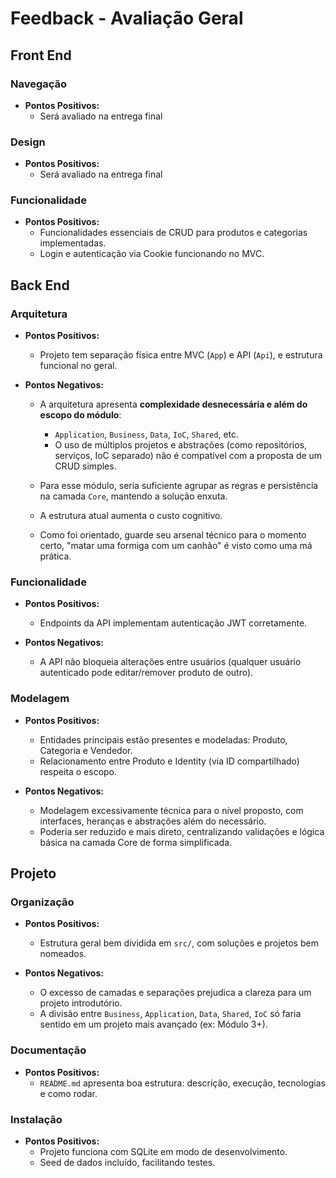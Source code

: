 # Feedback - Avaliação Geral

## Front End
### Navegação
* **Pontos Positivos:**
  - Será avaliado na entrega final

### Design
* **Pontos Positivos:**
  - Será avaliado na entrega final

### Funcionalidade
* **Pontos Positivos:**
  - Funcionalidades essenciais de CRUD para produtos e categorias implementadas.
  - Login e autenticação via Cookie funcionando no MVC.

## Back End
### Arquitetura
* **Pontos Positivos:**
  - Projeto tem separação física entre MVC (`App`) e API (`Api`), e estrutura funcional no geral.

* **Pontos Negativos:**
  - A arquitetura apresenta **complexidade desnecessária e além do escopo do módulo**:
    - `Application`, `Business`, `Data`, `IoC`, `Shared`, etc.
    - O uso de múltiplos projetos e abstrações (como repositórios, serviços, IoC separado) não é compatível com a proposta de um CRUD simples.
  - Para esse módulo, seria suficiente agrupar as regras e persistência na camada `Core`, mantendo a solução enxuta.
  - A estrutura atual aumenta o custo cognitivo.

  - Como foi orientado, guarde seu arsenal técnico para o momento certo, "matar uma formiga com um canhão" é visto como uma má prática.

### Funcionalidade
* **Pontos Positivos:**
  - Endpoints da API implementam autenticação JWT corretamente.

* **Pontos Negativos:**
  - A API não bloqueia alterações entre usuários (qualquer usuário autenticado pode editar/remover produto de outro).

### Modelagem
* **Pontos Positivos:**
  - Entidades principais estão presentes e modeladas: Produto, Categoria e Vendedor.
  - Relacionamento entre Produto e Identity (via ID compartilhado) respeita o escopo.

* **Pontos Negativos:**
  - Modelagem excessivamente técnica para o nível proposto, com interfaces, heranças e abstrações além do necessário.
  - Poderia ser reduzido e mais direto, centralizando validações e lógica básica na camada Core de forma simplificada.

## Projeto
### Organização
* **Pontos Positivos:**
  - Estrutura geral bem dividida em `src/`, com soluções e projetos bem nomeados.

* **Pontos Negativos:**
  - O excesso de camadas e separações prejudica a clareza para um projeto introdutório.
  - A divisão entre `Business`, `Application`, `Data`, `Shared`, `IoC` só faria sentido em um projeto mais avançado (ex: Módulo 3+).

### Documentação
* **Pontos Positivos:**
  - `README.md` apresenta boa estrutura: descrição, execução, tecnologias e como rodar.

### Instalação
* **Pontos Positivos:**
  - Projeto funciona com SQLite em modo de desenvolvimento.
  - Seed de dados incluído, facilitando testes.
